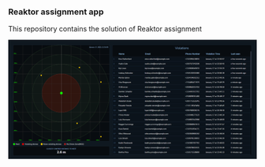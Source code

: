 ### Reaktor assignment app

This repository contains the solution of Reaktor assignment

![alt text](https://github.com/CihanErenler/reaktor-assignment/blob/master/src/Assets/app.png)
